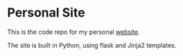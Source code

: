 # Personal Site
This is the code repo for my personal [website](https://njw.fish).

The site is built in Python, using flask and Jinja2 templates.
